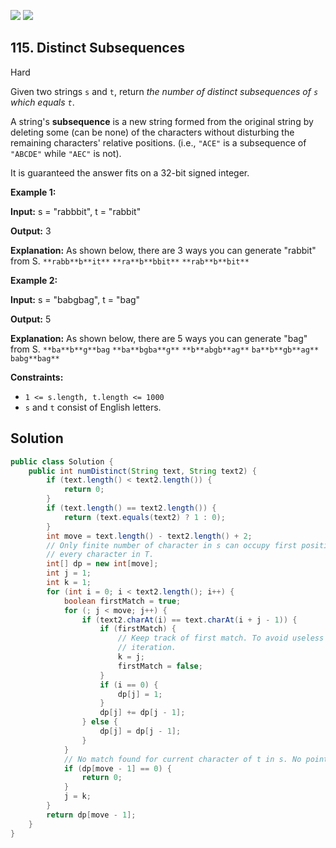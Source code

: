 [![](https://img.shields.io/github/stars/javadev/LeetCode-in-Java?label=Stars&style=flat-square)](https://github.com/javadev/LeetCode-in-Java)
[![](https://img.shields.io/github/forks/javadev/LeetCode-in-Java?label=Fork%20me%20on%20GitHub%20&style=flat-square)](https://github.com/javadev/LeetCode-in-Java/fork)

## 115\. Distinct Subsequences

Hard

Given two strings `s` and `t`, return _the number of distinct subsequences of `s` which equals `t`_.

A string's **subsequence** is a new string formed from the original string by deleting some (can be none) of the characters without disturbing the remaining characters' relative positions. (i.e., `"ACE"` is a subsequence of `"ABCDE"` while `"AEC"` is not).

It is guaranteed the answer fits on a 32-bit signed integer.

**Example 1:**

**Input:** s = "rabbbit", t = "rabbit"

**Output:** 3

**Explanation:** As shown below, there are 3 ways you can generate "rabbit" from S. `**rabb**b**it**` `**ra**b**bbit**` `**rab**b**bit**` 

**Example 2:**

**Input:** s = "babgbag", t = "bag"

**Output:** 5

**Explanation:** As shown below, there are 5 ways you can generate "bag" from S. `**ba**b**g**bag` `**ba**bgba**g**` `**b**abgb**ag**` `ba**b**gb**ag**` `babg**bag**`

**Constraints:**

*   `1 <= s.length, t.length <= 1000`
*   `s` and `t` consist of English letters.

## Solution

```java
public class Solution {
    public int numDistinct(String text, String text2) {
        if (text.length() < text2.length()) {
            return 0;
        }
        if (text.length() == text2.length()) {
            return (text.equals(text2) ? 1 : 0);
        }
        int move = text.length() - text2.length() + 2;
        // Only finite number of character in s can occupy first position in T. Same applies for
        // every character in T.
        int[] dp = new int[move];
        int j = 1;
        int k = 1;
        for (int i = 0; i < text2.length(); i++) {
            boolean firstMatch = true;
            for (; j < move; j++) {
                if (text2.charAt(i) == text.charAt(i + j - 1)) {
                    if (firstMatch) {
                        // Keep track of first match. To avoid useless comparisons on next
                        // iteration.
                        k = j;
                        firstMatch = false;
                    }
                    if (i == 0) {
                        dp[j] = 1;
                    }
                    dp[j] += dp[j - 1];
                } else {
                    dp[j] = dp[j - 1];
                }
            }
            // No match found for current character of t in s. No point in checking others.
            if (dp[move - 1] == 0) {
                return 0;
            }
            j = k;
        }
        return dp[move - 1];
    }
}
```